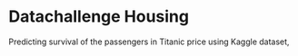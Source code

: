 # Datachallenge Housing
Predicting survival of the passengers in Titanic price using Kaggle dataset, 
